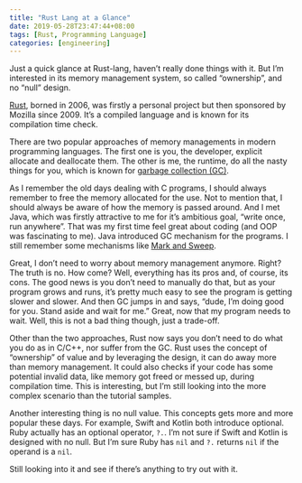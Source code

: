 ```yaml
---
title: "Rust Lang at a Glance"
date: 2019-05-28T23:47:44+08:00
tags: [Rust, Programming Language]
categories: [engineering]
---
```


Just a quick glance at Rust-lang, haven’t really done things with it. But I’m interested in its memory management system, so called “ownership”, and no “null” design.

[Rust](https://www.rust-lang.org/), borned in 2006, was firstly a personal project but then sponsored by Mozilla since 2009. It’s a compiled language and is known for its compilation time check.

There are two popular approaches of memory managements in modern programming languages. The first one is you, the developer, explicit allocate and deallocate them. The other is me, the runtime, do all the nasty things for you, which is known for [garbage collection (GC)](https://en.wikipedia.org/wiki/Garbage_collection_%28computer_science%29).

As I remember the old days dealing with C programs, I should always remember to free the memory allocated for the use. Not to mention that, I should always be aware of how the memory is passed around. And I met Java, which was firstly attractive to me for it’s ambitious goal, “write once, run anywhere”. That was my first time feel great about coding (and OOP was fascinating to me). Java introduced GC mechanism for the programs. I still remember some mechanisms like [Mark and Sweep](https://www.geeksforgeeks.org/mark-and-sweep-garbage-collection-algorithm/).

Great, I don’t need to worry about memory management anymore. Right? The truth is no. How come? Well, everything has its pros and, of course, its cons. The good news is you don’t need to manually do that, but as your program grows and runs, it’s pretty much easy to see the program is getting slower and slower. And then GC jumps in and says, “dude, I’m doing good for you. Stand aside and wait for me.” Great, now that my program needs to wait. Well, this is not a bad thing though, just a trade-off.

Other than the two approaches, Rust now says you don’t need to do what you do as in C/C++, nor suffer from the GC. Rust uses the concept of “ownership” of value and by leveraging the design, it can do away more than memory management. It could also checks if your code has some potential invalid data, like memory got freed or messed up, during compilation time. This is interesting, but I’m still looking into the more complex scenario than the tutorial samples.

Another interesting thing is no null value. This concepts gets more and more popular these days. For example, Swift and Kotlin both introduce optional. Ruby actually has an optional operator, ```?.```. I’m not sure if Swift and Kotlin is designed with no null. But I’m sure Ruby has ```nil``` and ```?.``` returns ```nil``` if the operand is a ```nil```.

Still looking into it and see if there’s anything to try out with it.